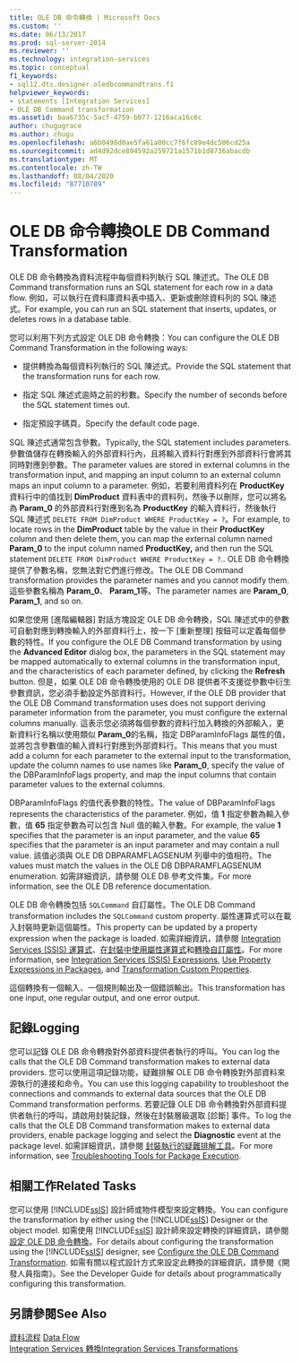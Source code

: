 ```yaml
---
title: OLE DB 命令轉換 | Microsoft Docs
ms.custom: ''
ms.date: 06/13/2017
ms.prod: sql-server-2014
ms.reviewer: ''
ms.technology: integration-services
ms.topic: conceptual
f1_keywords:
- sql12.dts.designer.oledbcommandtrans.f1
helpviewer_keywords:
- statements [Integration Services]
- OLE DB Command transformation
ms.assetid: baa6735c-5acf-4759-b077-1216aca16c6c
author: chugugrace
ms.author: chugu
ms.openlocfilehash: a6b0498d0ae5fa61a00cc7f6fc89e4dc506cd25a
ms.sourcegitcommit: ad4d92dce894592a259721a1571b1d8736abacdb
ms.translationtype: MT
ms.contentlocale: zh-TW
ms.lasthandoff: 08/04/2020
ms.locfileid: "87710789"
---
```

# <a name="ole-db-command-transformation"></a><span data-ttu-id="e0f30-102">OLE DB 命令轉換</span><span class="sxs-lookup"><span data-stu-id="e0f30-102">OLE DB Command Transformation</span></span>
  <span data-ttu-id="e0f30-103">OLE DB 命令轉換為資料流程中每個資料列執行 SQL 陳述式。</span><span class="sxs-lookup"><span data-stu-id="e0f30-103">The OLE DB Command transformation runs an SQL statement for each row in a data flow.</span></span> <span data-ttu-id="e0f30-104">例如，可以執行在資料庫資料表中插入、更新或刪除資料列的 SQL 陳述式。</span><span class="sxs-lookup"><span data-stu-id="e0f30-104">For example, you can run an SQL statement that inserts, updates, or deletes rows in a database table.</span></span>  
  
 <span data-ttu-id="e0f30-105">您可以利用下列方式設定 OLE DB 命令轉換：</span><span class="sxs-lookup"><span data-stu-id="e0f30-105">You can configure the OLE DB Command Transformation in the following ways:</span></span>  
  
-   <span data-ttu-id="e0f30-106">提供轉換為每個資料列執行的 SQL 陳述式。</span><span class="sxs-lookup"><span data-stu-id="e0f30-106">Provide the SQL statement that the transformation runs for each row.</span></span>  
  
-   <span data-ttu-id="e0f30-107">指定 SQL 陳述式逾時之前的秒數。</span><span class="sxs-lookup"><span data-stu-id="e0f30-107">Specify the number of seconds before the SQL statement times out.</span></span>  
  
-   <span data-ttu-id="e0f30-108">指定預設字碼頁。</span><span class="sxs-lookup"><span data-stu-id="e0f30-108">Specify the default code page.</span></span>  
  
 <span data-ttu-id="e0f30-109">SQL 陳述式通常包含參數。</span><span class="sxs-lookup"><span data-stu-id="e0f30-109">Typically, the SQL statement includes parameters.</span></span> <span data-ttu-id="e0f30-110">參數值儲存在轉換輸入的外部資料行內，且將輸入資料行對應到外部資料行會將其同時對應到參數。</span><span class="sxs-lookup"><span data-stu-id="e0f30-110">The parameter values are stored in external columns in the transformation input, and mapping an input column to an external column maps an input column to a parameter.</span></span> <span data-ttu-id="e0f30-111">例如，若要利用資料列在 **ProductKey** 資料行中的值找到 **DimProduct** 資料表中的資料列，然後予以刪除，您可以將名為 **Param_0** 的外部資料行對應到名為 **ProductKey** 的輸入資料行，然後執行 SQL 陳述式 `DELETE FROM DimProduct WHERE ProductKey = ?`。</span><span class="sxs-lookup"><span data-stu-id="e0f30-111">For example, to locate rows in the **DimProduct** table by the value in their **ProductKey** column and then delete them, you can map the external column named **Param_0** to the input column named **ProductKey,** and then run the SQL statement `DELETE FROM DimProduct WHERE ProductKey = ?`..</span></span> <span data-ttu-id="e0f30-112">OLE DB 命令轉換提供了參數名稱，您無法對它們進行修改。</span><span class="sxs-lookup"><span data-stu-id="e0f30-112">The OLE DB Command transformation provides the parameter names and you cannot modify them.</span></span> <span data-ttu-id="e0f30-113">這些參數名稱為 **Param_0**、 **Param_1**等。</span><span class="sxs-lookup"><span data-stu-id="e0f30-113">The parameter names are **Param_0**, **Param_1**, and so on.</span></span>  
  
 <span data-ttu-id="e0f30-114">如果您使用 [進階編輯器]  對話方塊設定 OLE DB 命令轉換，SQL 陳述式中的參數可自動對應到轉換輸入的外部資料行上，按一下 [重新整理]  按鈕可以定義每個參數的特性。</span><span class="sxs-lookup"><span data-stu-id="e0f30-114">If you configure the OLE DB Command transformation by using the **Advanced Editor** dialog box, the parameters in the SQL statement may be mapped automatically to external columns in the transformation input, and the characteristics of each parameter defined, by clicking the **Refresh** button.</span></span> <span data-ttu-id="e0f30-115">但是，如果 OLE DB 命令轉換使用的 OLE DB 提供者不支援從參數中衍生參數資訊，您必須手動設定外部資料行。</span><span class="sxs-lookup"><span data-stu-id="e0f30-115">However, if the OLE DB provider that the OLE DB Command transformation uses does not support deriving parameter information from the parameter, you must configure the external columns manually.</span></span> <span data-ttu-id="e0f30-116">這表示您必須將每個參數的資料行加入轉換的外部輸入，更新資料行名稱以使用類似 **Param_0**的名稱，指定 DBParamInfoFlags 屬性的值，並將包含參數值的輸入資料行對應到外部資料行。</span><span class="sxs-lookup"><span data-stu-id="e0f30-116">This means that you must add a column for each parameter to the external input to the transformation, update the column names to use names like **Param_0**, specify the value of the DBParamInfoFlags property, and map the input columns that contain parameter values to the external columns.</span></span>  
  
 <span data-ttu-id="e0f30-117">DBParamInfoFlags 的值代表參數的特性。</span><span class="sxs-lookup"><span data-stu-id="e0f30-117">The value of DBParamInfoFlags represents the characteristics of the parameter.</span></span> <span data-ttu-id="e0f30-118">例如，值 **1** 指定參數為輸入參數，值 **65** 指定參數為可以包含 Null 值的輸入參數。</span><span class="sxs-lookup"><span data-stu-id="e0f30-118">For example, the value **1** specifies that the parameter is an input parameter, and the value **65** specifies that the parameter is an input parameter and may contain a null value.</span></span> <span data-ttu-id="e0f30-119">該值必須與 OLE DB DBPARAMFLAGSENUM 列舉中的值相符。</span><span class="sxs-lookup"><span data-stu-id="e0f30-119">The values must match the values in the OLE DB DBPARAMFLAGSENUM enumeration.</span></span> <span data-ttu-id="e0f30-120">如需詳細資訊，請參閱 OLE DB 參考文件集。</span><span class="sxs-lookup"><span data-stu-id="e0f30-120">For more information, see the OLE DB reference documentation.</span></span>  
  
 <span data-ttu-id="e0f30-121">OLE DB 命令轉換包括 `SQLCommand` 自訂屬性。</span><span class="sxs-lookup"><span data-stu-id="e0f30-121">The OLE DB Command transformation includes the `SQLCommand` custom property.</span></span> <span data-ttu-id="e0f30-122">屬性運算式可以在載入封裝時更新這個屬性。</span><span class="sxs-lookup"><span data-stu-id="e0f30-122">This property can be updated by a property expression when the package is loaded.</span></span> <span data-ttu-id="e0f30-123">如需詳細資訊，請參閱 [Integration Services &#40;SSIS&#41; 運算式](../../expressions/integration-services-ssis-expressions.md)、[在封裝中使用屬性運算式](../../expressions/use-property-expressions-in-packages.md)和[轉換自訂屬性](transformation-custom-properties.md)。</span><span class="sxs-lookup"><span data-stu-id="e0f30-123">For more information, see [Integration Services &#40;SSIS&#41; Expressions](../../expressions/integration-services-ssis-expressions.md), [Use Property Expressions in Packages](../../expressions/use-property-expressions-in-packages.md), and [Transformation Custom Properties](transformation-custom-properties.md).</span></span>  
  
 <span data-ttu-id="e0f30-124">這個轉換有一個輸入、一個規則輸出及一個錯誤輸出。</span><span class="sxs-lookup"><span data-stu-id="e0f30-124">This transformation has one input, one regular output, and one error output.</span></span>  
  
## <a name="logging"></a><span data-ttu-id="e0f30-125">記錄</span><span class="sxs-lookup"><span data-stu-id="e0f30-125">Logging</span></span>  
 <span data-ttu-id="e0f30-126">您可以記錄 OLE DB 命令轉換對外部資料提供者執行的呼叫。</span><span class="sxs-lookup"><span data-stu-id="e0f30-126">You can log the calls that the OLE DB Command transformation makes to external data providers.</span></span> <span data-ttu-id="e0f30-127">您可以使用這項記錄功能，疑難排解 OLE DB 命令轉換對外部資料來源執行的連接和命令。</span><span class="sxs-lookup"><span data-stu-id="e0f30-127">You can use this logging capability to troubleshoot the connections and commands to external data sources that the OLE DB Command transformation performs.</span></span> <span data-ttu-id="e0f30-128">若要記錄 OLE DB 命令轉換對外部資料提供者執行的呼叫，請啟用封裝記錄，然後在封裝層級選取 [診斷]  事件。</span><span class="sxs-lookup"><span data-stu-id="e0f30-128">To log the calls that the OLE DB Command transformation makes to external data providers, enable package logging and select the **Diagnostic** event at the package level.</span></span> <span data-ttu-id="e0f30-129">如需詳細資訊，請參閱 [封裝執行的疑難排解工具](../../troubleshooting/troubleshooting-tools-for-package-execution.md)。</span><span class="sxs-lookup"><span data-stu-id="e0f30-129">For more information, see [Troubleshooting Tools for Package Execution](../../troubleshooting/troubleshooting-tools-for-package-execution.md).</span></span>  
  
## <a name="related-tasks"></a><span data-ttu-id="e0f30-130">相關工作</span><span class="sxs-lookup"><span data-stu-id="e0f30-130">Related Tasks</span></span>  
 <span data-ttu-id="e0f30-131">您可以使用 [!INCLUDE[ssIS](../../../includes/ssis-md.md)] 設計師或物件模型來設定轉換。</span><span class="sxs-lookup"><span data-stu-id="e0f30-131">You can configure the transformation by either using the [!INCLUDE[ssIS](../../../includes/ssis-md.md)] Designer or the object model.</span></span> <span data-ttu-id="e0f30-132">如需使用 [!INCLUDE[ssIS](../../../includes/ssis-md.md)] 設計師來設定轉換的詳細資訊，請參閱  [設定 OLE DB 命令轉換](../../configure-the-ole-db-command-transformation.md)。</span><span class="sxs-lookup"><span data-stu-id="e0f30-132">For details about configuring the transformation using the [!INCLUDE[ssIS](../../../includes/ssis-md.md)] designer, see  [Configure the OLE DB Command Transformation](../../configure-the-ole-db-command-transformation.md).</span></span> <span data-ttu-id="e0f30-133">如需有關以程式設計方式來設定此轉換的詳細資訊，請參閱《開發人員指南》。</span><span class="sxs-lookup"><span data-stu-id="e0f30-133">See the Developer Guide for details about programmatically configuring this transformation.</span></span>  
  
## <a name="see-also"></a><span data-ttu-id="e0f30-134">另請參閱</span><span class="sxs-lookup"><span data-stu-id="e0f30-134">See Also</span></span>  
 <span data-ttu-id="e0f30-135">[資料流程](../data-flow.md) </span><span class="sxs-lookup"><span data-stu-id="e0f30-135">[Data Flow](../data-flow.md) </span></span>  
 [<span data-ttu-id="e0f30-136">Integration Services 轉換</span><span class="sxs-lookup"><span data-stu-id="e0f30-136">Integration Services Transformations</span></span>](integration-services-transformations.md)  
  
  
